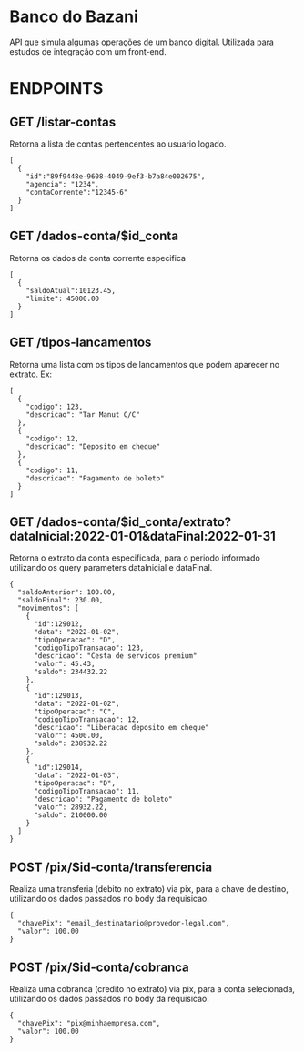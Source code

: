 # Banco do Bazani
API que simula algumas operações de um banco digital. Utilizada para estudos de integração com um front-end.

# ENDPOINTS
## GET /listar-contas
Retorna a lista de contas pertencentes ao usuario logado.
```
[
  {
    "id":"89f9448e-9608-4049-9ef3-b7a84e002675",
    "agencia": "1234",
    "contaCorrente":"12345-6"
  }
]
```

## GET /dados-conta/$id_conta
Retorna os dados da conta corrente especifica
```
[
  {
    "saldoAtual":10123.45,
    "limite": 45000.00
  }
]
```
## GET /tipos-lancamentos
Retorna uma lista com os tipos de lancamentos que podem aparecer no extrato. Ex:
```
[
  {
    "codigo": 123,
    "descricao": "Tar Manut C/C"
  },
  {
    "codigo": 12,
    "descricao": "Deposito em cheque"
  },
  {
    "codigo": 11,
    "descricao": "Pagamento de boleto"
  }
]
```

## GET /dados-conta/$id_conta/extrato?dataInicial:2022-01-01&dataFinal:2022-01-31
Retorna o extrato da conta especificada, para o periodo informado utilizando os query parameters dataInicial e dataFinal.
```
{
  "saldoAnterior": 100.00,
  "saldoFinal": 230.00,
  "movimentos": [
    {
      "id":129012,
      "data": "2022-01-02",
      "tipoOperacao": "D",
      "codigoTipoTransacao": 123,
      "descricao": "Cesta de servicos premium" 
      "valor": 45.43,
      "saldo": 234432.22
    },
    {
      "id":129013,
      "data": "2022-01-02",
      "tipoOperacao": "C",
      "codigoTipoTransacao": 12,
      "descricao": "Liberacao deposito em cheque" 
      "valor": 4500.00,
      "saldo": 238932.22
    },
    {
      "id":129014,
      "data": "2022-01-03",
      "tipoOperacao": "D",
      "codigoTipoTransacao": 11,
      "descricao": "Pagamento de boleto" 
      "valor": 28932.22,
      "saldo": 210000.00
    }
  ]
}
```

## POST /pix/$id-conta/transferencia
Realiza uma transferia (debito no extrato) via pix, para a chave de destino, utilizando os dados passados no body da requisicao.
```
{
  "chavePix": "email_destinatario@provedor-legal.com",
  "valor": 100.00
}
```

## POST /pix/$id-conta/cobranca
Realiza uma cobranca (credito no extrato) via pix, para a conta selecionada, utilizando os dados passados no body da requisicao.
```
{
  "chavePix": "pix@minhaempresa.com",
  "valor": 100.00
}
```

